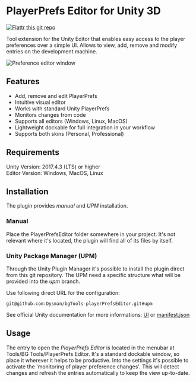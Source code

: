 # PlayerPrefs Editor for Unity 3D

[![Flattr this git repo](http://api.flattr.com/button/flattr-badge-large.png)](https://flattr.com/@dysman)

Tool extension for the Unity Editor that enables easy access to the player preferences over a simple UI. Allows to view, add, remove and modify entries on the development machine.

![Preference editor window](https://www.bgranzow.de/downloads/PlayerPrefsEditorV1.png)

## Features

* Add, remove and edit PlayerPrefs
* Intuitive visual editor
* Works with standard Unity PlayerPrefs
* Monitors changes from code
* Supports all editors (Windows, Linux, MacOS)
* Lightweight dockable for full integration in your workflow
* Supports both skins (Personal, Professional)

## Requirements

Unity Version: 2017.4.3 (LTS) or higher  
Editor Version: Windows, MacOS, Linux

## Installation

The plugin provides *manual* and *UPM* installation.

### Manual
Place the PlayerPrefsEditor folder somewhere in your project. It's not relevant where it's located, the plugin will find all of its files by itself.

### Unity Package Manager (UPM)
Through the Unity Plugin Manager it's possible to install the plugin direct from this git repository.
The UPM need a specific structure what will be provided into the *upm* branch.

Use following direct URL for the configuration:
```
git@github.com:Dysman/bgTools-playerPrefsEditor.git#upm
```
See official Unity documentation for more informations: [UI](https://docs.unity3d.com/Manual/upm-ui-giturl.html) or [manifest.json](https://docs.unity3d.com/Manual/upm-git.html)

## Usage

The entry to open the _PlayerPrefs Editor_ is located in the menubar at Tools/BG Tools/PlayerPrefs Editor. It's a standard dockable window, so place it wherever it helps to be productive.
Into the settings it's possible to activate the 'monitoring of player preference changes'. This will detect changes and refresh the entries automatically to keep the view up-to-date.